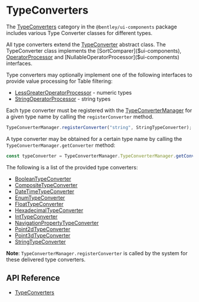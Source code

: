 # TypeConverters

The [TypeConverters]($ui-components:TypeConverters) category in the `@bentley/ui-components` package includes
various Type Converter classes for different types.

All type converters extend the [TypeConverter]($ui-components) abstract class.
The TypeConverter class implements the [SortComparer]($ui-components),
[OperatorProcessor]($ui-components) and [NullableOperatorProcessor]($ui-components) interfaces.

Type converters may optionally implement one of the following interfaces to provide
value processing for Table filtering:

* [LessGreaterOperatorProcessor]($ui-components) - numeric types
* [StringOperatorProcessor]($ui-components) - string types

Each type converter must be registered with the [TypeConverterManager]($ui-components)
for a given type name
by calling the `registerConverter` method.

```ts
TypeConverterManager.registerConverter("string", StringTypeConverter);
```

A type converter may be obtained for a certain type name by calling the
`TypeConverterManager.getConverter` method:

```ts
const typeConverter = TypeConverterManager.TypeConverterManager.getConverter("string");
```

The following is a list of the provided type converters:

* [BooleanTypeConverter]($ui-components)
* [CompositeTypeConverter]($ui-components)
* [DateTimeTypeConverter]($ui-components)
* [EnumTypeConverter]($ui-components)
* [FloatTypeConverter]($ui-components)
* [HexadecimalTypeConverter]($ui-components)
* [IntTypeConverter]($ui-components)
* [NavigationPropertyTypeConverter]($ui-components)
* [Point2dTypeConverter]($ui-components)
* [Point3dTypeConverter]($ui-components)
* [StringTypeConverter]($ui-components)

**Note**: `TypeConverterManager.registerConverter` is called by the system for these delivered type converters.

## API Reference

* [TypeConverters]($ui-components:TypeConverters)
